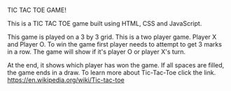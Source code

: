 TIC TAC TOE GAME!

This is a TIC TAC TOE game built using HTML, CSS and JavaScript. 

This game is played on a  3 by 3 grid. This is a two player game. Player X and Player O. To win the game first player needs to attempt to get 3 marks in a row. The game will show if it's player O or player X's turn. 

At the end, it shows which player has won the game. If all spaces are filled, the game ends in a draw. To learn more about Tic-Tac-Toe click the link. https://en.wikipedia.org/wiki/Tic-tac-toe